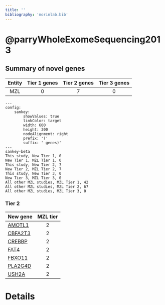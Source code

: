 ```yaml
---
title: ''
bibliography: 'morinlab.bib'
---
```


# @parryWholeExomeSequencing2013
## Summary of novel genes

|Entity| Tier 1 genes| Tier 2 genes|Tier 3 genes|
|:-:|:-:|:-:|:-:|
|MZL|0|7|0|
```mermaid
---
config:
    sankey:
        showValues: true
        linkColor: target
        width: 600
        height: 300
        nodeAlignment: right
        prefix: '('
        suffix: ' genes)'
---
sankey-beta
This study, New Tier 1, 0
New Tier 1, MZL Tier 1, 0
This study, New Tier 2, 7
New Tier 2, MZL Tier 2, 7
This study, New Tier 3, 0
New Tier 3, MZL Tier 3, 0
All other MZL studies, MZL Tier 1, 42
All other MZL studies, MZL Tier 2, 67
All other MZL studies, MZL Tier 3, 0
```

### Tier 2
|New gene|MZL tier|
|:-|:-:|
|[AMOTL1](../AMOTL1)|2 |
|[CBFA2T3](../CBFA2T3)|2 |
|[CREBBP](../CREBBP)|2 |
|[FAT4](../FAT4)|2 |
|[FBXO11](../FBXO11)|2 |
|[PLA2G4D](../PLA2G4D)|2 |
|[USH2A](../USH2A)|2 |


# Details

